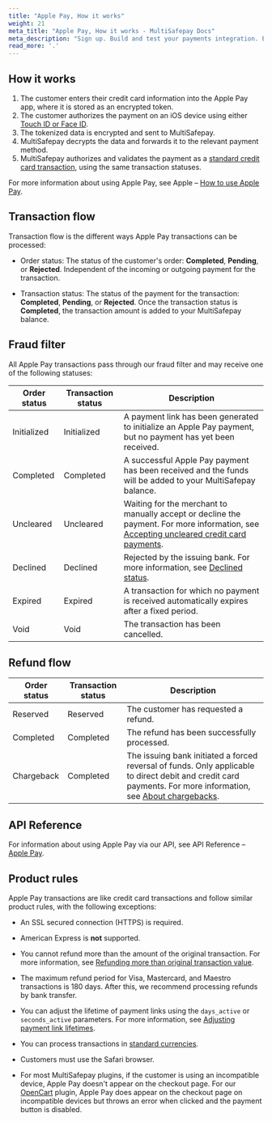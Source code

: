 ```yaml
---
title: "Apple Pay, How it works"
weight: 21
meta_title: "Apple Pay, How it works - MultiSafepay Docs"
meta_description: "Sign up. Build and test your payments integration. Explore our products and services. Use our API Reference, SDKs, and wrappers. Get support."
read_more: '.'
---
```


## How it works

1. The customer enters their credit card information into the Apple Pay app, where it is stored as an encrypted token. 
2. The customer authorizes the payment on an iOS device using either [Touch ID or Face ID](https://www.apple.com/apple-pay). 
3. The tokenized data is encrypted and sent to MultiSafepay.
4. MultiSafepay decrypts the data and forwards it to the relevant payment method. 
5. MultiSafepay authorizes and validates the payment as a [standard credit card transaction](/payment-methods/credit-and-debit-cards), using the same transaction statuses.

For more information about using Apple Pay, see Apple – [How to use Apple Pay](https://support.apple.com/en-us/HT201239).

## Transaction flow

Transaction flow is the different ways Apple Pay transactions can be processed:

- Order status: The status of the customer's order: **Completed**, **Pending**, or **Rejected**. Independent of the incoming or outgoing payment for the transaction.

- Transaction status: The status of the payment for the transaction: **Completed**, **Pending**, or **Rejected**. Once the transaction status is **Completed**, the transaction amount is added to your MultiSafepay balance.

## Fraud filter

All Apple Pay transactions pass through our fraud filter and may receive one of the following statuses:

| Order status                      | Transaction status      | Description |
|--------------------------------|-----------|-----------------------------------------------------------------------------------------|
| Initialized | Initialized | A payment link has been generated to initialize an Apple Pay payment, but no payment has yet been received.  | 
| Completed   | Completed   | A successful Apple Pay payment has been received and the funds will be added to your MultiSafepay balance.   | 
| Uncleared   | Uncleared   |  Waiting for the merchant to manually accept or decline the payment. For more information, see [Accepting uncleared credit card payments](/faq/risk-and-fraud/how-to-accept-an-uncleared-transaction).  | 
| Declined    | Declined    | Rejected by the issuing bank. For more information, see [Declined status](/faq/general/declined-status). | 
| Expired     | Expired     | A transaction for which no payment is received automatically expires after a fixed period.  | 
| Void        | Void    | The transaction has been cancelled.   | 

## Refund flow

| Order status                      | Transaction status      | Description |
|--------------------------------|-----------|-----------------------------------------------------------------------------------------|
| Reserved       | Reserved    | The customer has requested a refund. | 
| Completed      | Completed   | The refund has been successfully processed.  | 
| Chargeback     | Completed   | The issuing bank initiated a forced reversal of funds. Only applicable to direct debit and credit card payments. For more information, see [About chargebacks](/faq/chargebacks/about-chargebacks).         |               

## API Reference

For information about using Apple Pay via our API, see API Reference – [Apple Pay](/api/#applepay).

## Product rules

Apple Pay transactions are like credit card transactions and follow similar product rules, with the following exceptions:

- An SSL secured connection (HTTPS) is required.

- American Express is **not** supported.

- You cannot refund more than the amount of the original transaction. For more information, see [Refunding more than original transaction value](/faq/finance/refunding-more-than-original-transaction-value).

- The maximum refund period for Visa, Mastercard, and Maestro transactions is 180 days. After this, we recommend processing refunds by bank transfer.

- You can adjust the lifetime of payment links using the `days_active` or `seconds_active` parameters. For more information, see [Adjusting payment link lifetimes](/faq/api/adjusting-payment-link-lifetimes/).

* You can process transactions in [standard currencies](/faq/general/currencies-supported).

- Customers must use the Safari browser.

- For most MultiSafepay plugins, if the customer is using an incompatible device, Apple Pay doesn't appear on the checkout page. For our [OpenCart](/integrations/ecommerce-integrations/opencart/) plugin, Apple Pay does appear on the checkout page on incompatible devices but throws an error when clicked and the payment button is disabled. 

